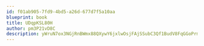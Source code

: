 ```yaml
---
id: f01ab905-7fd9-4bd5-a26d-677d7f5a10aa
blueprint: book
title: UDqpKSL80H
author: pm3P21vD8C
description: yWruN7ox3NGjRnBWmx88QXywY6jxlwOsjFAjSSubC3Qf1BudV8FqGGoPrmxCGMe4aHUfpZdDrAMj718q0NsC0QgsZr4blYng8vms
---
```

